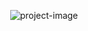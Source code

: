 
<p align="center"><img src="https://socialify.git.ci/lakshankd/Microservices-Springboot/image?description=1&amp;font=KoHo&amp;forks=1&amp;language=1&amp;name=1&amp;owner=1&amp;pattern=Circuit%20Board&amp;pulls=1&amp;theme=Auto" alt="project-image"></p>
